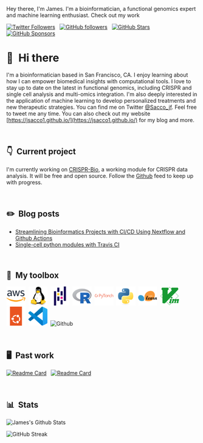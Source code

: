 Hey theree, I'm James. I'm a bioinformatician, a functional genomics expert and machine learning enthusiast. Check out my work

[![Twitter Followers](https://img.shields.io/twitter/follow/Sacco_jf?color=0E7FC0&logo=twitter&style=for-the-badge&label=Twitter)](https://x.com/Sacco_jf) &nbsp; [![GitHub followers](https://img.shields.io/github/followers/jsacco1?logo=GitHub&style=for-the-badge)](https://github.com/jsacco1) &nbsp; [![GitHub Stars](https://img.shields.io/github/stars/jsacco1?logo=github&style=for-the-badge)](https://github.com/jsacco1) &nbsp; [![GitHub Sponsors](https://img.shields.io/github/sponsors/jsacco1?color=BF4B8A&logo=githubsponsors&style=for-the-badge&label=Sponsor%20on%20Github)](https://github.com/sponsors/jsacco1)

# 👋 &nbsp;Hi there

I'm a bioinformatician based in San Francisco, CA. I enjoy learning about how I can empower biomedical insights with computational tools. I love to stay up to date on the latest in functional genomics, including CRISPR and single cell analysis and multi-omics integration. I'm also deeply interested in the application of machine learning to develop personalized treatments and new therapeutic strategies. You can find me on Twitter [@Sacco_jf](https://twitter.com/Sacco_jf). Feel free to tweet me any time. You can also check out my website [https://jsacco1.github.io/](https://jsacco1.github.io/) for my blog and more.

&nbsp;

## 👇 &nbsp;Current project

I'm currently working on [CRISPR-Bio](https://github.com/jsacco1/crispr-bio), a working module for CRISPR data analysis. It will be free and open source. Follow the [Github](https://github.com/jsacco1/crispr-bio) feed to keep up with progress.

&nbsp;

## ✏️ &nbsp;Blog posts

<!-- BLOG-POST-LIST:START -->
- [Streamlining Bioinformatics Projects with CI/CD Using Nextflow and Github Actions](https://jsacco1.github.io//Nextflow_Github_Actions_CICD_example/)
- [Single-cell python modules with Travis CI](https://jsacco1.github.io//automated_directory_travis/)
<!-- BLOG-POST-LIST:END -->

&nbsp;

## 🧰 &nbsp;My toolbox

<img src="https://github.com/devicons/devicon/blob/master/icons/amazonwebservices/amazonwebservices-original-wordmark.svg" alt="AWS" width="50" height="50"/> &nbsp;<img src="https://github.com/devicons/devicon/blob/master/icons/linux/linux-original.svg" alt="Linux" width="50" height="50"/> &nbsp;<img src="https://github.com/devicons/devicon/blob/master/icons/pandas/pandas-original.svg" alt="pandas" width="50" height="50"/> &nbsp;<img src="https://github.com/devicons/devicon/blob/master/icons/r/r-original.svg" alt="R" width="50" height="50"/> &nbsp;<img src="https://github.com/devicons/devicon/blob/master/icons/pytorch/pytorch-plain-wordmark.svg" alt="pytorch" width="50" height="50"/> &nbsp;<img src="https://github.com/devicons/devicon/blob/master/icons/python/python-original.svg" alt="python" width="50" height="50"/> &nbsp;<img src="https://github.com/devicons/devicon/blob/master/icons/scikitlearn/scikitlearn-original.svg" alt="scikitlearn" width="50" height="50"/> &nbsp;<img src="https://github.com/devicons/devicon/blob/master/icons/vim/vim-plain.svg" alt="Vim" width="50" height="50"/> &nbsp;<img src="https://github.com/devicons/devicon/blob/master/icons/ubuntu/ubuntu-original.svg" alt="Ubuntu" width="50" height="50"/> &nbsp;<img  src="https://raw.githubusercontent.com/devicons/devicon/1119b9f84c0290e0f0b38982099a2bd027a48bf1/icons/vscode/vscode-original.svg" alt="VSCode" width="50" height="50"/> &nbsp;<img  src="https://github.com/CyrisXD/CyrisXD/raw/master/assets/Github.png" alt="Github"/> &nbsp;

&nbsp;

## 🖥 &nbsp;Past work

[![Readme Card](https://github-readme-stats.vercel.app/api/pin/?username=jsacco1&repo=Pwnagetty&bg_color=0d1116&title_color=ce09ec&text_color=a4aacb&icon_color=007ec6)](https://github.com/jsacco1/vcf_annotate) &nbsp; [![Readme Card](https://github-readme-stats.vercel.app/api/pin/?username=jsacco1&repo=love-lock-card&bg_color=0d1116&title_color=ce09ec&text_color=a4aacb&icon_color=007ec6)](https://github.com/jsacco1/crispresso2)

&nbsp;

## 📊 &nbsp;Stats

![James's Github Stats](https://github-readme-stats.vercel.app/api?username=jsacco1&hide=contribs,prs&show_icons=true&bg_color=0d1116&title_color=ce09ec&text_color=a4aacb&icon_color=007ec6)

![GitHub Streak](https://github-readme-streak-stats.herokuapp.com/?user=jsacco1&theme=dark&count_private=true&bg_color=0d1116&title_color=ce09ec&text_color=a4aacb&icon_color=007ec6)
